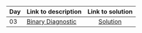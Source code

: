 | Day | Link to description | Link to solution
|:---|:---|:---:|
| 03 | [Binary Diagnostic](https://adventofcode.com/2021/day/3) | [Solution](https://github.com/versenyi98/advent-of-code-solutions/tree/main/Advent%20of%20Code/2021/Day%2003%20-%20Binary%20Diagnostic)|
